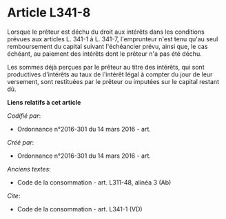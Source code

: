 # Article L341-8

Lorsque le prêteur est déchu du droit aux intérêts dans les conditions prévues aux articles L. 341-1 à L. 341-7, l'emprunteur
n'est tenu qu'au seul remboursement du capital suivant l'échéancier prévu, ainsi que, le cas échéant, au paiement des
intérêts dont le prêteur n'a pas été déchu. 

Les sommes déjà perçues par le prêteur au titre des intérêts, qui sont productives d'intérêts au taux de l'intérêt légal à
compter du jour de leur versement, sont restituées par le prêteur ou imputées sur le capital restant dû.

**Liens relatifs à cet article**

_Codifié par_:

  - Ordonnance n°2016-301 du 14 mars 2016 - art.

_Créé par_:

  - Ordonnance n°2016-301 du 14 mars 2016 - art.

_Anciens textes_:

  - Code de la consommation - art. L311-48, alinéa 3 (Ab)

_Cite_:

  - Code de la consommation - art. L341-1 (VD)
